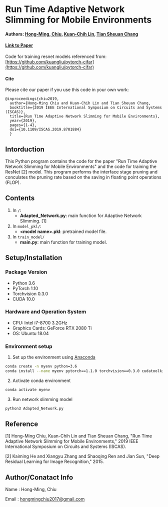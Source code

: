 # Run Time Adaptive Network Slimming for Mobile Environments

#### Authors: [Hong-Ming, Chiu](https://hong-ming.github.io/), [Kuan-Chih Lin](), [Tian Sheuan Chang](https://eenctu.nctu.edu.tw/tw/teacher/p1.php?num=108&page=1)
#### [Link to Paper](https://ieeexplore.ieee.org/document/8701884)
Code for training resnet models referenced from: [https://github.com/kuangliu/pytorch-cifar](https://github.com/kuangliu/pytorch-cifar)
#### Cite
Please cite our paper if you use this code in your own work:

```
@inproceedings{chiu2019,
  author={Hong-Ming Chiu and Kuan-Chih Lin and Tian Sheuan Chang,
  booktitle={2019 IEEE International Symposium on Circuits and Systems (ISCAS)}, 
  title={Run Time Adaptive Network Slimming for Mobile Environments}, 
  year={2019},
  pages={1-4},
  doi={10.1109/ISCAS.2019.8701884}
  }
```

## Intorduction
This Python program contains the code for the paper "Run Time Adaptive Network Slimming for Mobile Environments" and the code for training the ResNet [2] model. This program performs the interface stage pruning and conculates the pruning rate based on the saving in floating point operations (FLOP).

## Contents
1. In `/`:
    - **Adapted_Network.py**: main function for Adaptive Network Slimming. [1]
2. In `model_pkl/`: 
    - **\<model name>.pkl**: pretrained model file.
3. In `train_model/`
    - **main.py**: main function for training model.
    
## Setup/Installation
### Package Version
- Python 3.6
- PyTorch 1.10
- Torchvision 0.3.0
- CUDA 10.0
### Hardware and Operation System
- CPU: Intel i7-8700 3.2GHz
- Graphics Cards: GeForce RTX 2080 Ti
- OS: Ubuntu 18.04
### Environment setup
1. Set up the environment using [Anaconda](https://www.anaconda.com/)
```sh
conda create -n myenv python=3.6
conda install --name myenv pytorch==1.1.0 torchvision==0.3.0 cudatoolkit=10.0 -c pytorch
```
2. Activate conda environment
```sh
conda activate myenv
```
3. Run network slimming model
```sh
python3 Adapted_Network.py
```
        
## Reference
[1] Hong-Ming Chiu, Kuan-Chih Lin and Tian Sheuan Chang, "Run Time Adaptive Network Slimming for Mobile Environments," 2019 IEEE International Symposium on Circuits and Systems (ISCAS).

[2] Kaiming He and Xiangyu Zhang and Shaoqing Ren and Jian Sun, "Deep Residual Learning for Image Recognition," 2015.
    
## Author/Conatact Info
Name  : Hong-Ming, Chiu

Email : hongmingchiu2017@gmail.com
